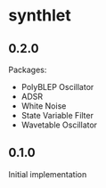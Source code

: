 # synthlet

## 0.2.0

Packages:

- PolyBLEP Oscillator
- ADSR
- White Noise
- State Variable Filter
- Wavetable Oscillator

## 0.1.0

Initial implementation
